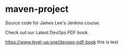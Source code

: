 # maven-project
Source code for James Lee's Jenkins course.

Check out our Latest DevOps PDF book.

https://www.level-up.one/devops-pdf-book
this is test
